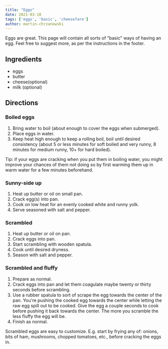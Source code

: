 ```yaml
---
title: "Eggs"
date: 2021-03-10
tags: ['eggs', 'basic', 'cheesefare']
author: martin-chrzanowski
---
```


Eggs are great. This page will contain all sorts of "basic" ways of having an
egg. Feel free to suggest more, as per the instructions in the footer.

## Ingredients

- eggs
- butter
- cheese(optional)
- milk (optional)

## Directions

### Boiled eggs

1. Bring water to boil (about enough to cover the eggs when submerged).
2. Place eggs in water.
3. Keep heat high enough to keep a rolling boil, boil until desired consistency
   (about 5 or less minutes for soft boiled and very runny, 8 minutes for medium
   runny, 10+ for hard boiled).

Tip: if your eggs are cracking when you put them in boiling water, you might
improve your chances of them not doing so by first warming them up in warm water
for a few minutes beforehand.

### Sunny-side up

1. Heat up butter or oil on small pan.
2. Crack egg(s) into pan.
3. Cook on low heat for an evenly cooked white and runny yolk.
4. Serve seasoned with salt and pepper.

### Scrambled

1. Heat up butter or oil on pan.
2. Crack eggs into pan.
3. Start scrambling with wooden spatula.
4. Cook until desired dryness.
5. Season with salt and pepper.

### Scrambled and fluffy

1. Prepare as normal.
2. Crack eggs into pan and let them coagulate maybe twenty or thirty seconds before scrambling.
3. Use a rubber spatula to sort of scrape the egg towards the center of the pan.
You're pushing the cooked egg towards the center while letting the raw egg spill out to be cooked.
Give the egg a couple seconds to cook before pushing it back towards the center.
The more you scramble the less fluffy the egg will be.
4. Finish as normal.

Scrambled eggs are easy to customize. E.g. start by frying any of: onions, bits
of ham, mushrooms, chopped tomatoes, etc., before cracking the eggs in.
